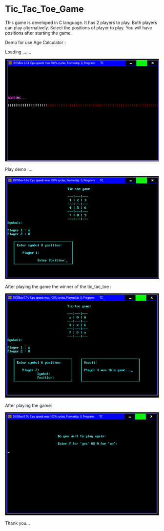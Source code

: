 # Tic_Tac_Toe_Game
This game is developed in C language.  It has 2 players to play.  Both players can play alternatively.  Select the positions of player to play. You will have positions after starting the game.

Demo for use Age Calculator :


Loading .......

![](https://github.com/Bapuso-Sawant/Tic_Tac_Toe_Game/blob/master/Screenshot%20(716).png)



Play demo ....

![](https://github.com/Bapuso-Sawant/Tic_Tac_Toe_Game/blob/master/Screenshot%20(719).png)



After playing the game the winner of the tic_tac_toe :

![](https://github.com/Bapuso-Sawant/Tic_Tac_Toe_Game/blob/master/Screenshot%20(720).png)


After playing the game:

![](https://github.com/Bapuso-Sawant/Tic_Tac_Toe_Game/blob/master/Screenshot%20(723).png)



Thank you... 
